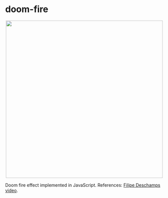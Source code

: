 # doom-fire

<p align="center">
  <img src="https://github.com/dbastosdev/Portfolio-landing-page-nodejs/blob/main/fire.png" width="500"/>
</p>

Doom fire effect implemented in JavaScript. 
References: [Filipe Deschamps video](https://www.youtube.com/watch?v=fxm8cadCqbs&t=2s).
